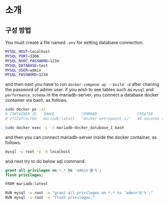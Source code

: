 # 소개

## 구성 방법

You must create a file named `.env` for setting database connection.

```bash
MYSQL_HOST=localhost
MYSQL_PORT=3306
MYSQL_ROOT_PASSWORD=1234
MYSQL_DATABASE=test
MYSQL_USER=admin
MYSQL_PASSWORD=1234
```

and then next you have to run `docker-compose up --build -d` after chaning the password of admin user. if you wish to see tables such as `mysql` and `performance_schema` in the mariadb-server, you connect a database docker container via bash, as follows.

```bash
sudo docker ps -al
# CONTAINER ID   IMAGE            COMMAND                  CREATED          STATUS                         PORTS     NAMES
# 2f22afcec7b0   mariadb:latest   "docker-entrypoint.s…"   40 seconds ago   Restarting (1) 4 seconds ago             mariadb-docker_db_1

sudo docker exec -i -t mariadb-docker_database_1 bash
```

and then you can connect mariadb-server inside the docker container, as follows.

```bash
mysql -u root -p -h localhost
```

and next try to do below sql command.

```sql
grant all privileges on *.* to 'admin'@'%';
flush privileges;
```

```sh
FROM mariadb:latest

RUN mysql -u root -e "grant all privileges on *.* to 'admin'@'%';"
RUN mysql -u root -e "flush privileges;"

```
